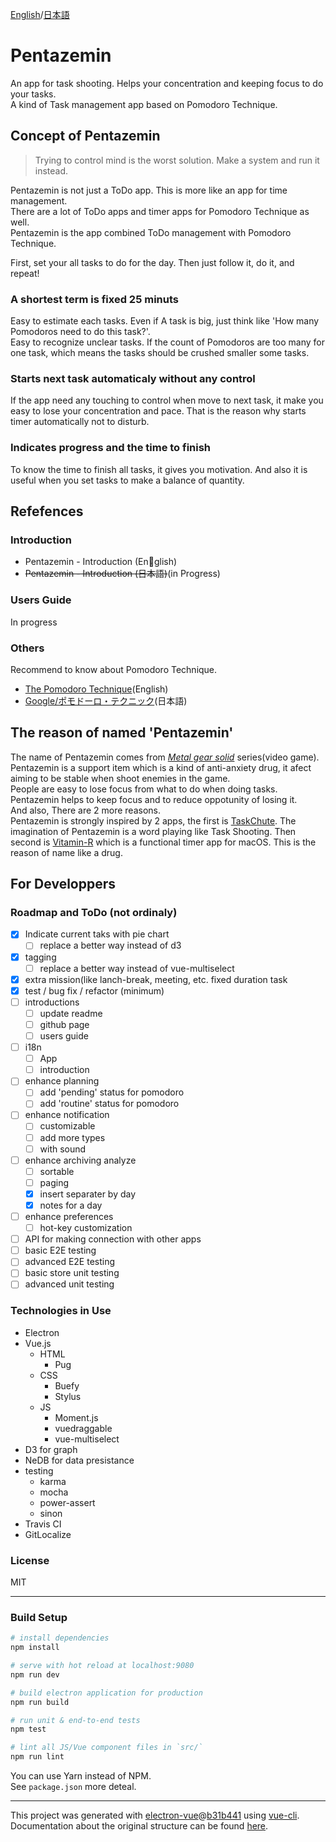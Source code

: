 [English](https://github.com/AquiTCD/pentazemin/blob/master/README.md)/[日本語](https://github.com/AquiTCD/pentazemin/blob/master/README_ja.md)

# Pentazemin
An app for task shooting. Helps your concentration and keeping focus to do your tasks.  
A kind of Task management app based on Pomodoro Technique.

## Concept of Pentazemin
> Trying to control mind is the worst solution. Make a system and run it instead.

Pentazemin is not just a ToDo app. This is more like an app for time management.  
There are a lot of ToDo apps and timer apps for Pomodoro Technique as well.  
Pentazemin is the app combined ToDo management with Pomodoro Technique.

First, set your all tasks to do for the day. Then just follow it, do it, and repeat!

### A shortest term is fixed 25 minuts
Easy to estimate each tasks. Even if A task is big, just think like 'How many Pomodoros need to do this task?'.  
Easy to recognize unclear tasks. If the count of Pomodoros are too many for one task, which means the tasks should be crushed smaller some tasks.

### Starts next task automaticaly without any control
If the app need any touching to control when move to next task, it make you easy to lose your concentration and pace. That is the reason why starts timer automatically not to disturb.

### Indicates progress and the time to finish
To know the time to finish all tasks, it gives you motivation. And also it is useful when you set tasks to make a balance of quantity.

## Refefences
### Introduction
+ Pentazemin - Introduction (English)
+ ~~Pentazemin - Introduction (日本語)~~(in Progress)

### Users Guide
In progress

### Others
Recommend to know about Pomodoro Technique.

+ [The Pomodoro Technique](https://cirillocompany.de/pages/pomodoro-technique/)(English)
+ [Google/ポモドーロ・テクニック](https://www.google.co.jp/search?q=ポモドーロ+テクニック)(日本語)

## The reason of named 'Pentazemin'
The name of Pentazemin comes from *[Metal gear solid](http://www.konami.jp/mgs_portal/jp/)* series(video game). Pentazemin is a support item which is a kind of anti-anxiety drug, it afect aiming to be stable when shoot enemies in the game.  
People are easy to lose focus from what to do when doing tasks. Pentazemin helps to keep focus and to reduce oppotunity of losing it.  
And also, There are 2 more reasons.  
Pentazemin is strongly inspired by 2 apps, the first is [TaskChute](https://cyblog.biz/pro/taskchute2/). The imagination of Pentazemin is a word playing like Task Shooting. Then second is [Vitamin-R](http://www.publicspace.net/Vitamin-R/) which is a functional timer app for macOS. This is the reason of name like a drug.

## For Developpers
### Roadmap and ToDo (not ordinaly)
+ [x] Indicate current taks with pie chart
  + [ ] replace a better way instead of d3
+ [x] tagging
  - [ ] replace a better way instead of vue-multiselect
+ [x] extra mission(like lanch-break, meeting, etc. fixed duration task
+ [x] test / bug fix / refactor (minimum)
+ [ ] introductions
  + [ ] update readme
  + [ ] github page
  + [ ] users guide
+ [ ] i18n
  + [ ] App
  + [ ] introduction
+ [ ] enhance planning
  - [ ] add 'pending' status for pomodoro
  - [ ] add 'routine' status for pomodoro
+ [ ] enhance notification
  + [ ] customizable
  + [ ] add more types
  + [ ] with sound
+ [ ] enhance archiving analyze
  + [ ] sortable
  + [ ] paging
  + [x] insert separater by day
  + [x] notes for a day
+ [ ] enhance preferences
  + [ ] hot-key customization
+ [ ] API for making connection with other apps
+ [ ] basic E2E testing
+ [ ] advanced E2E testing
+ [ ] basic store unit testing
+ [ ] advanced unit testing

### Technologies in Use
+ Electron
+ Vue.js
  - HTML
    - Pug
  - CSS
    - Buefy
    - Stylus
  - JS
    - Moment.js
    - vuedraggable
    - vue-multiselect
+ D3 for graph
+ NeDB for data presistance
+ testing
  - karma
  - mocha
  - power-assert
  - sinon
+ Travis CI
+ GitLocalize

### License
MIT

- - -
### Build Setup

``` bash
# install dependencies
npm install

# serve with hot reload at localhost:9080
npm run dev

# build electron application for production
npm run build

# run unit & end-to-end tests
npm test

# lint all JS/Vue component files in `src/`
npm run lint

```
You can use Yarn instead of NPM.  
See `package.json` more deteal.

---

This project was generated with [electron-vue](https://github.com/SimulatedGREG/electron-vue)@[b31b441](https://github.com/SimulatedGREG/electron-vue/tree/b31b44123ad42acac12337c4955df4ead853f0df) using [vue-cli](https://github.com/vuejs/vue-cli). Documentation about the original structure can be found [here](https://simulatedgreg.gitbooks.io/electron-vue/content/index.html).
